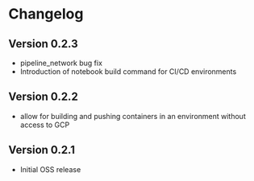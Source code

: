 # Changelog #

## Version 0.2.3 ##
* pipeline_network bug fix
* Introduction of notebook build command for CI/CD environments

## Version 0.2.2 ##
* allow for building and pushing containers in an environment without access to GCP  

## Version 0.2.1 ##
* Initial OSS release